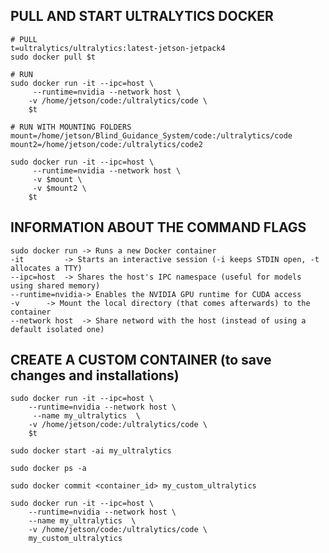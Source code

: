 ## PULL AND START ULTRALYTICS DOCKER
	
	# PULL	
	t=ultralytics/ultralytics:latest-jetson-jetpack4
	sudo docker pull $t	
	
	# RUN
	sudo docker run -it --ipc=host \
		 --runtime=nvidia --network host \ 
		-v /home/jetson/code:/ultralytics/code \
		$t
	
	# RUN WITH MOUNTING FOLDERS
	mount=/home/jetson/Blind_Guidance_System/code:/ultralytics/code
	mount2=/home/jetson/code:/ultralytics/code2
	
	sudo docker run -it --ipc=host \
		 --runtime=nvidia --network host \
		 -v $mount \
		 -v $mount2 \
		$t

## INFORMATION ABOUT THE COMMAND FLAGS
	sudo docker run -> Runs a new Docker container
	-it 		-> Starts an interactive session (-i keeps STDIN open, -t allocates a TTY)
	--ipc=host	-> Shares the host's IPC namespace (useful for models using shared memory)
	--runtime=nvidia-> Enables the NVIDIA GPU runtime for CUDA access
	-v		-> Mount the local directory (that comes afterwards) to the container
	--network host  -> Share netword with the host (instead of using a default isolated one)


## CREATE A CUSTOM CONTAINER (to save changes and installations)
	sudo docker run -it --ipc=host \
		--runtime=nvidia --network host \
		 --name my_ultralytics  \
		-v /home/jetson/code:/ultralytics/code \
		$t

	sudo docker start -ai my_ultralytics

	sudo docker ps -a

	sudo docker commit <container_id> my_custom_ultralytics

	sudo docker run -it --ipc=host \
		--runtime=nvidia --network host \
		--name my_ultralytics  \
		-v /home/jetson/code:/ultralytics/code \
		my_custom_ultralytics

		
	


